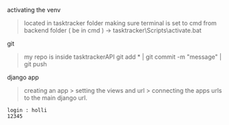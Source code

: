 
activating the venv 
  > located in tasktracker folder
  > making sure terminal is set to cmd
  > from backend folder ( be in cmd ) -> tasktracker\Scripts\activate.bat

git 
  > my repo is inside tasktrackerAPI 
  > git add * | git commit -m "message" | git push

django app
  > creating an app
    > setting the views and url
    > connecting the apps urls to the main django url.

    login : holli 
    12345